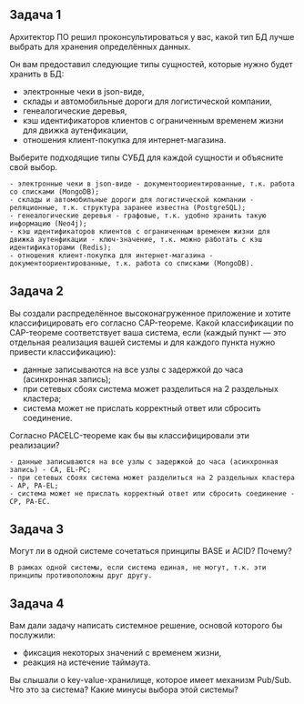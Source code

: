 ## Задача 1

Архитектор ПО решил проконсультироваться у вас, какой тип БД 
лучше выбрать для хранения определённых данных.

Он вам предоставил следующие типы сущностей, которые нужно будет хранить в БД:

- электронные чеки в json-виде,
- склады и автомобильные дороги для логистической компании,
- генеалогические деревья,
- кэш идентификаторов клиентов с ограниченным временем жизни для движка аутенфикации,
- отношения клиент-покупка для интернет-магазина.

Выберите подходящие типы СУБД для каждой сущности и объясните свой выбор.

```
- электронные чеки в json-виде - документоориентированные, т.к. работа со списками (MongoDB);
- склады и автомобильные дороги для логистической компании - реляционные, т.к. структура заранее известна (PostgreSQL);
- генеалогические деревья - графовые, т.к. удобно хранить такую информацию (Neo4j);
- кэш идентификаторов клиентов с ограниченным временем жизни для движка аутенфикации - ключ-значение, т.к. можно работать с кэш идентификаторами (Redis);
- отношения клиент-покупка для интернет-магазина - документоориентированные, т.к. работа со списками (MongoDB).
```

## Задача 2

Вы создали распределённое высоконагруженное приложение и хотите классифицировать его согласно 
CAP-теореме. Какой классификации по CAP-теореме соответствует ваша система, если 
(каждый пункт — это отдельная реализация вашей системы и для каждого пункта нужно привести классификацию):

- данные записываются на все узлы с задержкой до часа (асинхронная запись);
- при сетевых сбоях система может разделиться на 2 раздельных кластера;
- система может не прислать корректный ответ или сбросить соединение.

Согласно PACELC-теореме как бы вы классифицировали эти реализации?

```
- данные записываются на все узлы с задержкой до часа (асинхронная запись) - CA, EL-PC;
- при сетевых сбоях система может разделиться на 2 раздельных кластера - AP, PA-EL;
- система может не прислать корректный ответ или сбросить соединение - CP, PA-EC.
```

## Задача 3

Могут ли в одной системе сочетаться принципы BASE и ACID? Почему?

```
В рамках одной системы, если система единая, не могут, т.к. эти принципы противоположны друг другу.
```

## Задача 4

Вам дали задачу написать системное решение, основой которого бы послужили:

- фиксация некоторых значений с временем жизни,
- реакция на истечение таймаута.

Вы слышали о key-value-хранилище, которое имеет механизм Pub/Sub. 
Что это за система? Какие минусы выбора этой системы?

```

```